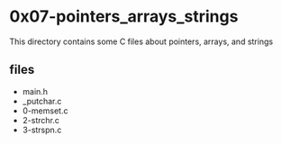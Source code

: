 # 0x07-pointers_arrays_strings

This directory contains some C files about pointers, arrays, and strings

## files

* main.h
* \_putchar.c
* 0-memset.c
* 2-strchr.c
* 3-strspn.c
